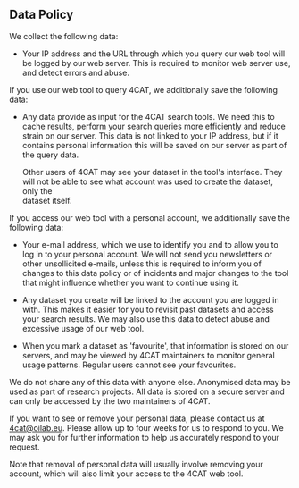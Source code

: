 ## Data Policy

We collect the following data:

- Your IP address and the URL through which you query our web tool will be 
  logged by our web server. This is required to monitor web server use, and 
  detect errors and abuse.

If you use our web tool to query 4CAT, we additionally save the following 
data:

- Any data provide as input for the 4CAT search tools. We need this to cache 
  results, perform your search queries more efficiently and reduce strain on 
  our server. This data is not linked to your IP address, but if it contains 
  personal information this will be saved on our server as part of the query 
  data. 
  
  Other users of 4CAT may see your dataset in the tool's interface. They will 
  not be able to see what account was used to create the dataset, only the  
  dataset itself.

If you access our web tool with a personal account, we additionally save the 
following data:

- Your e-mail address, which we use to identify you and to allow you to log in 
  to your personal account. We will not send you newsletters or other
  unsollicited e-mails, unless this is required to inform you of changes to
  this data policy or of incidents and major changes to the tool that might
  influence whether you want to continue using it.
  
- Any dataset you create will be linked to the account you are logged in 
  with. This makes it easier for you to revisit past datasets and access your 
  search results. We may also use this data to detect abuse and excessive usage 
  of our web tool. 
  
- When you mark a dataset as 'favourite', that information is stored on our
  servers, and may be viewed by 4CAT maintainers to monitor general usage 
  patterns. Regular users cannot see your favourites.
  
We do not share any of this data with anyone else. Anonymised data may be used 
as part of research projects. All data is stored on a secure server and can 
only be accessed by the two maintainers of 4CAT.

If you want to see or remove your personal data, please contact us at 
[4cat@oilab.eu](mailto:4cat@oilab.eu). Please allow up to four weeks for us to 
respond to you. We may ask you for further information to help us accurately 
respond to your request. 

Note that removal of personal data will usually involve removing your account, 
which will also limit your access to the 4CAT web tool.